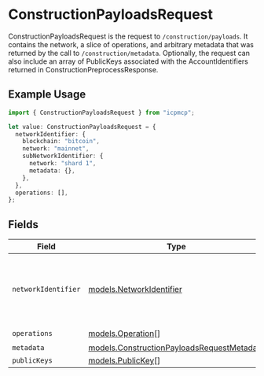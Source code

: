 # ConstructionPayloadsRequest

ConstructionPayloadsRequest is the request to `/construction/payloads`. It contains the network, a slice of operations, and arbitrary metadata that was returned by the call to `/construction/metadata`. Optionally, the request can also include an array of PublicKeys associated with the AccountIdentifiers returned in ConstructionPreprocessResponse.

## Example Usage

```typescript
import { ConstructionPayloadsRequest } from "icpmcp";

let value: ConstructionPayloadsRequest = {
  networkIdentifier: {
    blockchain: "bitcoin",
    network: "mainnet",
    subNetworkIdentifier: {
      network: "shard 1",
      metadata: {},
    },
  },
  operations: [],
};
```

## Fields

| Field                                                                                          | Type                                                                                           | Required                                                                                       | Description                                                                                    |
| ---------------------------------------------------------------------------------------------- | ---------------------------------------------------------------------------------------------- | ---------------------------------------------------------------------------------------------- | ---------------------------------------------------------------------------------------------- |
| `networkIdentifier`                                                                            | [models.NetworkIdentifier](../models/networkidentifier.md)                                     | :heavy_check_mark:                                                                             | The network_identifier specifies which network a particular object is associated with.         |
| `operations`                                                                                   | [models.Operation](../models/operation.md)[]                                                   | :heavy_check_mark:                                                                             | N/A                                                                                            |
| `metadata`                                                                                     | [models.ConstructionPayloadsRequestMetadata](../models/constructionpayloadsrequestmetadata.md) | :heavy_minus_sign:                                                                             | N/A                                                                                            |
| `publicKeys`                                                                                   | [models.PublicKey](../models/publickey.md)[]                                                   | :heavy_minus_sign:                                                                             | N/A                                                                                            |